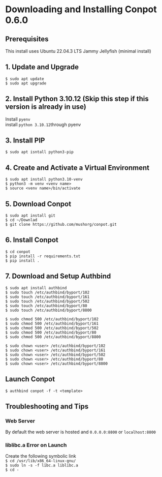 # Downloading and Installing Conpot 0.6.0

## Prerequisites
This install uses Ubuntu 22.04.3 LTS Jammy Jellyfish (minimal install) 

## 1. Update and Upgrade
`$ sudo apt update`<br>
`$ sudo apt upgrade`<br>

## 2. Install Python 3.10.12 (Skip this step if this version is already in use) 
Install `pyenv`<br>
install `python 3.10.12`through pyenv<br>

## 3. Install PIP 
`$ sudo apt isntall python3-pip`<br>

## 4. Create and Activate a Virtual Environment
`$ sudo apt install python3.10-venv`<br>
`$ python3 -m venv <venv name>`<br>
`$ source <venv name>/bin/activate`<br>

## 5. Download Conpot
`$ sudo apt install git `<br>
`$ cd ~/Downlad`<br>
`$ git clone https://github.com/mushorg/conpot.git`<br>

## 6. Install Conpot
`$ cd conpot`<br>
`$ pip install -r requirements.txt`<br>
`$ pip install .`<br>

## 7. Download and Setup Authbind

`$ sudo apt install authbind`<br>
`$ sudo touch /etc/authbind/byport/102`<br>
`$ sudo touch /etc/authbind/byport/161`<br>
`$ sudo touch /etc/authbind/byport/502`<br>
`$ sudo touch /etc/authbind/byport/80`<br>
`$ sudo touch /etc/authbind/byport/8800`<br>

`$ sudo chmod 500 /etc/authbind/byport/102`<br>
`$ sudo chmod 500 /etc/authbind/byport/161`<br>
`$ sudo chmod 500 /etc/authbind/byport/502`<br>
`$ sudo chmod 500 /etc/authbind/byport/80`<br>
`$ sudo chmod 500 /etc/authbind/byport/8800`<br>
	
`$ sudo chown <user> /etc/authbind/byport/102`<br>
`$ sudo chown <user> /etc/authbind/byport/161`<br>
`$ sudo chown <user> /etc/authbind/byport/502`<br>
`$ sudo chown <user> /etc/authbind/byport/80`<br>
`$ sudo chown <user> /etc/authbind/byport/8800`<br>

## Launch Conpot
`$ authbind conpot -f -t <template>`<br>

## Troubleshooting and Tips

### Web Server
By default the web server is hosted and `0.0.0.0:8800` or `localhost:8800`<br>

### liblibc.a Error on Launch
Create the following symbolic link<br>
`$ cd /usr/lib/x86_64-linux-gnu/`<br>
`$ sudo ln -s -f libc.a liblibc.a`<br>
`$ cd -` 
